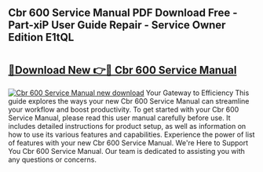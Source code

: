 ## Cbr 600 Service Manual PDF Download Free - Part-xiP User Guide Repair - Service Owner Edition E1tQL

# <h2><a href="http://bc36808.oget.top/?id=Cbr+600+Service+Manual">🔗Download New 👉🔴 Cbr 600 Service Manual</a></h2>

[![Cbr 600 Service Manual new download](https://i.imgur.com/5g1atiW.png)](http://bc36808.oget.top/?id=Cbr+600+Service+Manual)
Your Gateway to Efficiency This guide explores the ways your new Cbr 600 Service Manual can streamline your workflow and boost productivity. To get started with your Cbr 600 Service Manual, please read this user manual carefully before use. It includes detailed instructions for product setup, as well as information on how to use its various features and capabilities. Experience the power of list of features with your new Cbr 600 Service Manual. We're Here to Support You Cbr 600 Service Manual. Our team is dedicated to assisting you with any questions or concerns.
